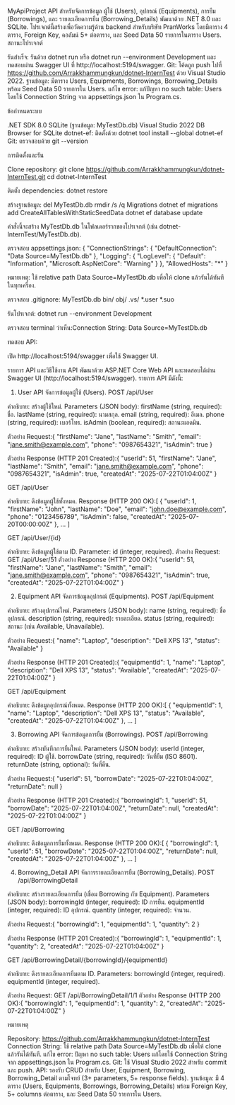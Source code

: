 MyApiProject
API สำหรับจัดการข้อมูล ผู้ใช้ (Users), อุปกรณ์ (Equipments), การยืม (Borrowings), และ รายละเอียดการยืม (Borrowing_Details) พัฒนาด้วย .NET 8.0 และ SQLite. โปรเจกต์นี้สร้างเพื่อวัดความรู้ด้าน backend สำหรับบริษัท PranWorks โดยมีตาราง 4 ตาราง, Foreign Key, คอลัมน์ 5+ ต่อตาราง, และ Seed Data 50 รายการในตาราง Users.
สถานะโปรเจกต์

รันสำเร็จ: รันด้วย dotnet run หรือ dotnet run --environment Development และทดสอบผ่าน Swagger UI ที่ http://localhost:5194/swagger.
Git: โค้ดถูก push ไปที่ https://github.com/Arrakkhammungkun/dotnet-InternTest ด้วย Visual Studio 2022.
ฐานข้อมูล: มีตาราง Users, Equipments, Borrowings, Borrowing_Details พร้อม Seed Data 50 รายการใน Users.
แก้ไข error: แก้ปัญหา no such table: Users โดยใช้ Connection String จาก appsettings.json ใน Program.cs.

ข้อกำหนดระบบ

.NET SDK 8.0
SQLite (ฐานข้อมูล: MyTestDb.db)
Visual Studio 2022
DB Browser for SQLite
dotnet-ef: ติดตั้งด้วย dotnet tool install --global dotnet-ef
Git: ตรวจสอบด้วย git --version

การติดตั้งและรัน

Clone repository:
git clone https://github.com/Arrakkhammungkun/dotnet-InternTest.git
cd dotnet-InternTest


ติดตั้ง dependencies:
dotnet restore


สร้างฐานข้อมูล:
del MyTestDb.db
rmdir /s /q Migrations
dotnet ef migrations add CreateAllTablesWithStaticSeedData
dotnet ef database update


คำสั่งนี้จะสร้าง MyTestDb.db ในโฟลเดอร์รากของโปรเจกต์ (เช่น dotnet-InternTest/MyTestDb.db).


ตรวจสอบ appsettings.json:
{
  "ConnectionStrings": {
    "DefaultConnection": "Data Source=MyTestDb.db"
  },
  "Logging": {
    "LogLevel": {
      "Default": "Information",
      "Microsoft.AspNetCore": "Warning"
    }
  },
  "AllowedHosts": "*"
}


หมายเหตุ: ใช้ relative path Data Source=MyTestDb.db เพื่อให้ clone แล้วรันได้ทันทีในทุกเครื่อง.


ตรวจสอบ .gitignore:
MyTestDb.db
bin/
obj/
.vs/
*.user
*.suo


รันโปรเจกต์:
dotnet run --environment Development


ตรวจสอบ terminal ว่าเห็น:Connection String: Data Source=MyTestDb.db




ทดสอบ API:

เปิด http://localhost:5194/swagger เพื่อใช้ Swagger UI.



รายการ API และวิธีใช้งาน
API พัฒนาด้วย ASP.NET Core Web API และทดสอบได้ผ่าน Swagger UI (http://localhost:5194/swagger). รายการ API มีดังนี้:
1. User API
จัดการข้อมูลผู้ใช้ (Users).
POST /api/User

คำอธิบาย: สร้างผู้ใช้ใหม่.
Parameters (JSON body):
firstName (string, required): ชื่อ.
lastName (string, required): นามสกุล.
email (string, required): อีเมล.
phone (string, required): เบอร์โทร.
isAdmin (boolean, required): สถานะแอดมิน.


ตัวอย่าง Request:{
  "firstName": "Jane",
  "lastName": "Smith",
  "email": "jane.smith@example.com",
  "phone": "0987654321",
  "isAdmin": true
}


ตัวอย่าง Response (HTTP 201 Created):{
  "userId": 51,
  "firstName": "Jane",
  "lastName": "Smith",
  "email": "jane.smith@example.com",
  "phone": "0987654321",
  "isAdmin": true,
  "createdAt": "2025-07-22T01:04:00Z"
}



GET /api/User

คำอธิบาย: ดึงข้อมูลผู้ใช้ทั้งหมด.
Response (HTTP 200 OK):[
  {
    "userId": 1,
    "firstName": "John",
    "lastName": "Doe",
    "email": "john.doe@example.com",
    "phone": "0123456789",
    "isAdmin": false,
    "createdAt": "2025-07-20T00:00:00Z"
  },
  ...
]



GET /api/User/{id}

คำอธิบาย: ดึงข้อมูลผู้ใช้ตาม ID.
Parameter: id (integer, required).
ตัวอย่าง Request: GET /api/User/51
ตัวอย่าง Response (HTTP 200 OK):{
  "userId": 51,
  "firstName": "Jane",
  "lastName": "Smith",
  "email": "jane.smith@example.com",
  "phone": "0987654321",
  "isAdmin": true,
  "createdAt": "2025-07-22T01:04:00Z"
}



2. Equipment API
จัดการข้อมูลอุปกรณ์ (Equipments).
POST /api/Equipment

คำอธิบาย: สร้างอุปกรณ์ใหม่.
Parameters (JSON body):
name (string, required): ชื่ออุปกรณ์.
description (string, required): รายละเอียด.
status (string, required): สถานะ (เช่น Available, Unavailable).


ตัวอย่าง Request:{
  "name": "Laptop",
  "description": "Dell XPS 13",
  "status": "Available"
}


ตัวอย่าง Response (HTTP 201 Created):{
  "equipmentId": 1,
  "name": "Laptop",
  "description": "Dell XPS 13",
  "status": "Available",
  "createdAt": "2025-07-22T01:04:00Z"
}



GET /api/Equipment

คำอธิบาย: ดึงข้อมูลอุปกรณ์ทั้งหมด.
Response (HTTP 200 OK):[
  {
    "equipmentId": 1,
    "name": "Laptop",
    "description": "Dell XPS 13",
    "status": "Available",
    "createdAt": "2025-07-22T01:04:00Z"
  },
  ...
]



3. Borrowing API
จัดการข้อมูลการยืม (Borrowings).
POST /api/Borrowing

คำอธิบาย: สร้างบันทึกการยืมใหม่.
Parameters (JSON body):
userId (integer, required): ID ผู้ใช้.
borrowDate (string, required): วันที่ยืม (ISO 8601).
returnDate (string, optional): วันที่คืน.


ตัวอย่าง Request:{
  "userId": 51,
  "borrowDate": "2025-07-22T01:04:00Z",
  "returnDate": null
}


ตัวอย่าง Response (HTTP 201 Created):{
  "borrowingId": 1,
  "userId": 51,
  "borrowDate": "2025-07-22T01:04:00Z",
  "returnDate": null,
  "createdAt": "2025-07-22T01:04:00Z"
}



GET /api/Borrowing

คำอธิบาย: ดึงข้อมูลการยืมทั้งหมด.
Response (HTTP 200 OK):[
  {
    "borrowingId": 1,
    "userId": 51,
    "borrowDate": "2025-07-22T01:04:00Z",
    "returnDate": null,
    "createdAt": "2025-07-22T01:04:00Z"
  },
  ...
]



4. Borrowing_Detail API
จัดการรายละเอียดการยืม (Borrowing_Details).
POST /api/BorrowingDetail

คำอธิบาย: สร้างรายละเอียดการยืม (เชื่อม Borrowing กับ Equipment).
Parameters (JSON body):
borrowingId (integer, required): ID การยืม.
equipmentId (integer, required): ID อุปกรณ์.
quantity (integer, required): จำนวน.


ตัวอย่าง Request:{
  "borrowingId": 1,
  "equipmentId": 1,
  "quantity": 2
}


ตัวอย่าง Response (HTTP 201 Created):{
  "borrowingId": 1,
  "equipmentId": 1,
  "quantity": 2,
  "createdAt": "2025-07-22T01:04:00Z"
}



GET /api/BorrowingDetail/{borrowingId}/{equipmentId}

คำอธิบาย: ดึงรายละเอียดการยืมตาม ID.
Parameters:
borrowingId (integer, required).
equipmentId (integer, required).


ตัวอย่าง Request: GET /api/BorrowingDetail/1/1
ตัวอย่าง Response (HTTP 200 OK):{
  "borrowingId": 1,
  "equipmentId": 1,
  "quantity": 2,
  "createdAt": "2025-07-22T01:04:00Z"
}



หมายเหตุ

Repository: https://github.com/Arrakkhammungkun/dotnet-InternTest
Connection String: ใช้ relative path Data Source=MyTestDb.db เพื่อให้ clone แล้วรันได้ทันที.
แก้ไข error: ปัญหา no such table: Users แก้โดยใช้ Connection String จาก appsettings.json ใน Program.cs.
Git: ใช้ Visual Studio 2022 สำหรับ commit และ push.
API: รองรับ CRUD สำหรับ User, Equipment, Borrowing, Borrowing_Detail ตามโจทย์ (3+ parameters, 5+ response fields).
ฐานข้อมูล: มี 4 ตาราง (Users, Equipments, Borrowings, Borrowing_Details) พร้อม Foreign Key, 5+ columns ต่อตาราง, และ Seed Data 50 รายการใน Users.
